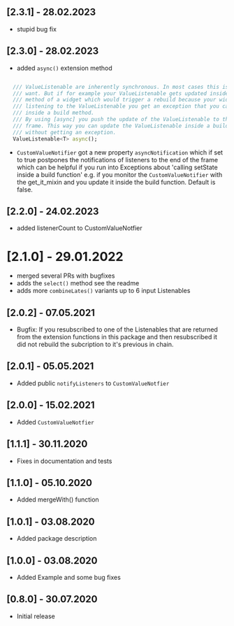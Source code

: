 ## [2.3.1] - 28.02.2023

* stupid bug fix
## [2.3.0] - 28.02.2023

* added `async()` extension method

```dart

  /// ValueListenable are inherently synchronous. In most cases this is what you
  /// want. But if for example your ValueListenable gets updated inside a build
  /// method of a widget which would trigger a rebuild because your widgets is
  /// listening to the ValueListenable you get an exception that you called setState
  /// inside a build method.
  /// By using [async] you push the update of the ValueListenable to the next
  /// frame. This way you can update the ValueListenable inside a build method
  /// without getting an exception.
  ValueListenable<T> async();
```
* `CustomValueNotifier` got a new property `asyncNotification` which if set to true postpones the notifications of listeners to the end of the frame which can be helpful if you run into Exceptions about 'calling setState inside a build function' e.g. if you monitor the `CustomValueNotifier` with the get_it_mixin and you update it inside the build function. Default is false.

## [2.2.0] - 24.02.2023

* added listenerCount to CustomValueNotfier

# [2.1.0] - 29.01.2022

* merged several PRs with bugfixes
* adds the `select()` method see the readme
* adds more `combineLates()` variants up to 6 input Listenables
## [2.0.2] - 07.05.2021

* Bugfix: If you resubscribed to one of the Listenables that are returned from the extension functions in this package and then resubscribed it did not rebuild the subcription to it's previous in chain.

## [2.0.1] - 05.05.2021

* Added public `notifyListeners` to `CustomValueNotfier` 

## [2.0.0] - 15.02.2021

* Added `CustomValueNotfier` 
## [1.1.1] - 30.11.2020

* Fixes in documentation and tests 
## [1.1.0] - 05.10.2020

* Added mergeWith() function

## [1.0.1] - 03.08.2020

* Added package description

## [1.0.0] - 03.08.2020

* Added Example and some bug fixes

## [0.8.0] - 30.07.2020

* Initial release
